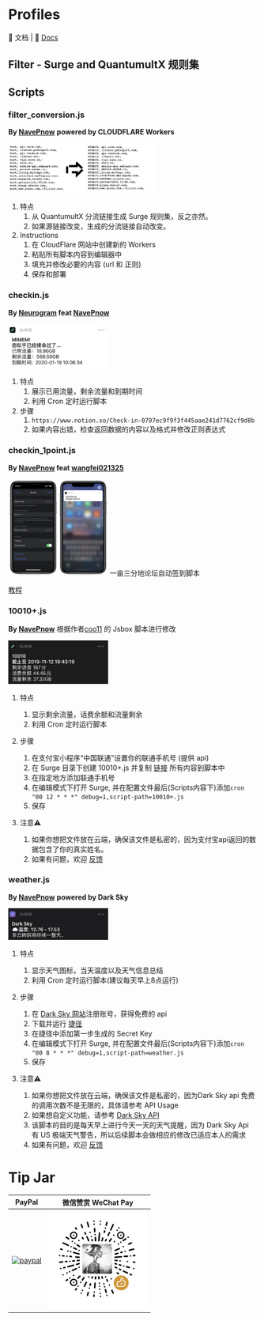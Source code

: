 # Profiles
📖 文档 | 📖 [Docs](https://github.com/NavePnow/Profiles/blob/master/README_EN.md)

## Filter - Surge and QuantumultX 规则集

## Scripts

### filter_conversion.js
**By [NavePnow](https://github.com/NavePnow)**
**powered by CLOUDFLARE Workers**

<img src="https://raw.githubusercontent.com/NavePnow/blog_photo/master/process.jpeg" height="60%" width="60%">

1. 特点
    1. 从 QuantumultX 分流链接生成 Surge 规则集，反之亦然。
    2. 如果源链接改变，生成的分流链接自动改变。
2. Instructions
    1. 在 CloudFlare 网站中创建新的 Workers
    2. 粘贴所有脚本内容到编辑器中
    3. 填充并修改必要的内容 (url 和 正则)
    4. 保存和部署
   
### checkin.js
**By [Neurogram](https://github.com/Neurogram-R) feat [NavePnow](https://github.com/NavePnow)**

<img src="https://raw.githubusercontent.com/NavePnow/blog_photo/master/IMAGE 2019-11-12 19:57:53.jpg" height="40%" width="40%">

1. 特点
   1. 展示已用流量，剩余流量和到期时间
   2. 利用 Cron 定时运行脚本
2. 步骤
   1. `https://www.notion.so/Check-in-0797ec9f9f3f445aae241d7762cf9d8b`
   2. 如果内容出错，检查返回数据的内容以及格式并修改正则表达式

### checkin_1point.js
**By [NavePnow](https://github.com/NavePnow) feat [wangfei021325](https://t.me/wangfei021325)**

<img src="https://raw.githubusercontent.com/NavePnow/blog_photo/master/IMAGE 2019-11-12 19:58:49.jpg" height="40%" width="40%">
一亩三分地论坛自动签到脚本

[教程](https://nave.work/2019/11/07/%E4%B8%80%E4%BA%A9%E4%B8%89%E5%88%86%E5%9C%B0%E8%87%AA%E5%8A%A8%E7%AD%BE%E5%88%B0%E8%84%9A%E6%9C%AC/#check-in-for-surge)

### 10010+.js
**By [NavePnow](https://github.com/NavePnow)**
根据作者[coo11](https://t.me/coo11) 的 Jsbox 脚本进行修改

<img src="https://raw.githubusercontent.com/NavePnow/blog_photo/master/IMG_0666.PNG" height="40%" width="40%">

1. 特点
   1. 显示剩余流量，话费余额和流量剩余
   2. 利用 Cron 定时运行脚本
2. 步骤
   1. 在支付宝小程序“中国联通”设置你的联通手机号 (提供 api)
   2. 在 Surge 目录下创建 10010+.js 并复制 [链接](https://raw.githubusercontent.com/NavePnow/Profiles/master/Scripts/10010%2B.js) 所有内容到脚本中
   3. 在指定地方添加联通手机号
   4. 在编辑模式下打开 Surge, 并在配置文件最后(Scripts内容下)添加`cron "00 12 * * *" debug=1,script-path=10010+.js` 
   5. 保存
    
3. 注意⚠️
    1. 如果你想把文件放在云端，确保该文件是私密的，因为支付宝api返回的数据包含了你的真实姓名。
    2. 如果有问题，欢迎 [反馈](https://t.me/Leped_Bot) 

### weather.js
**By [NavePnow](https://github.com/NavePnow)**
**powered by Dark Sky**

<img src="https://raw.githubusercontent.com/NavePnow/blog_photo/master/weather.jpg" height="40%" width="40%">

1. 特点
   1. 显示天气图标，当天温度以及天气信息总结
   2. 利用 Cron 定时运行脚本(建议每天早上8点运行)
2. 步骤
   1. 在 [Dark Sky 网站](https://darksky.net/dev)注册账号，获得免费的 api
   2. 下载并运行 [捷径](https://www.icloud.com/shortcuts/bd08ebf5f8ef4d0c8177e0fb6645f426)
   3. 在捷径中添加第一步生成的 Secret Key
   4. 在编辑模式下打开 Surge, 并在配置文件最后(Scripts内容下)添加`cron "00 8 * * *" debug=1,script-path=weather.js` 
   5. 保存
    
3. 注意⚠️
    1. 如果你想把文件放在云端，确保该文件是私密的，因为Dark Sky api 免费的调用次数不是无限的，具体请参考 API Usage
    2. 如果想自定义功能，请参考 [Dark Sky API](https://darksky.net/dev/docs#overview)
    3. 该脚本的目的是每天早上进行今天一天的天气提醒，因为 Dark Sky Api 有 US 极端天气警告，所以后续脚本会做相应的修改已适应本人的需求
    4. 如果有问题，欢迎 [反馈](https://t.me/Leped_Bot) 

# Tip Jar

| PayPal                                                                                                                                                                       | 微信赞赏 WeChat Pay                                                                                                    |
| ---------------------------------------------------------------------------------------------------------------------------------------------------------------------------- | ------------------------------------------------------------------- |
| [![paypal](https://www.paypalobjects.com/en_US/i/btn/btn_donateCC_LG.gif)](https://www.paypal.com/cgi-bin/webscr?cmd=_donations&business=DSZJCN4ZUEW74&currency_code=USD&source=url) | <img src="https://raw.githubusercontent.com/NavePnow/blog_photo/master/1234.JPG" width="200">
